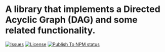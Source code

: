 # A library that implements a Directed Acyclic Graph (DAG) and some related functionality.

[![Issues](https://img.shields.io/github/issues/AlexanderLapygin/dags?style=plastic)](https://github.com/AlexanderLapygin/dags/issues)
[![License](https://img.shields.io/github/license/AlexanderLapygin/dags?style=plastic)](https://github.com/AlexanderLapygin/dags/blob/master/LICENSE)
<a href="https://github.com/AlexanderLapygin/dags/actions?query=workflow%3Apublish-to-npm"><img alt="Publish To NPM status" src="https://github.com/AlexanderLapygin/dags/workflows/publish-to-npm/badge.svg"></a>
